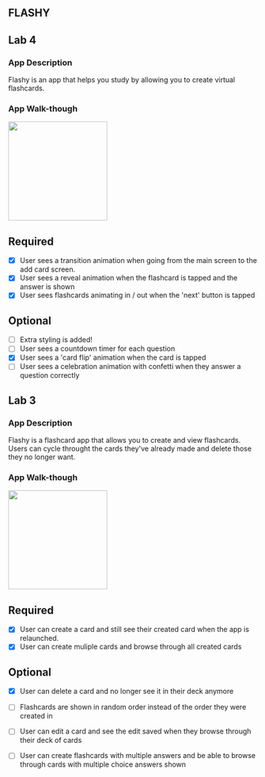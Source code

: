 
## FLASHY

## Lab 4

### App Description
Flashy is an app that helps you study by allowing you to create virtual flashcards.

### App Walk-though

<img src="https://github.com/Luke-awalker/Flashy/blob/master/Flashy3.gif" width=200><br>

## Required
- [x] User sees a transition animation when going from the main screen to the add card screen.
- [x] User sees a reveal animation when the flashcard is tapped and the answer is shown
- [x] User sees flashcards animating in / out when the 'next' button is tapped

## Optional
- [ ] Extra styling is added!
- [ ] User sees a countdown timer for each question
- [x] User sees a 'card flip' animation when the card is tapped
- [ ] User sees a celebration animation with confetti when they answer a question correctly

## Lab 3

### App Description
Flashy is a flashcard app that allows you to create and view flashcards. Users can cycle throught the cards they've already made and delete those they no longer want.

### App Walk-though

<img src="https://github.com/Luke-awalker/Flashy/blob/master/Flashy2.gif" width=200><br>

## Required
- [X] User can create a card and still see their created card when the app is relaunched.
- [X] User can create muliple cards and browse through all created cards

## Optional
- [X] User can delete a card and no longer see it in their deck anymore
- [ ] Flashcards are shown in random order instead of the order they were created in
- [ ] User can edit a card and see the edit saved when they browse through their deck of cards
- [ ] User can create flashcards with multiple answers and be able to browse through cards with multiple choice answers shown




